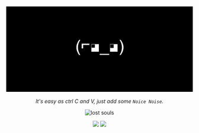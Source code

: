 <p align="center">
    <img src="/media/banner.png" />
</p>

<p align="center">
    <i>It's easy as ctrl C and V, just add some <code>Noice Noise</code>.</i>
</p>

<p align="center">
     <img width="15%" src="https://visitor-badge.glitch.me/badge?page_id=${noice-noise}.${noice-noise}left_color=black&right_color=${#7E3ACE}&left_text=LostSouls&" alt="lost souls"/>

</p>

<!---
    Reference from Eddie Jaoude's GitHub profile: https://github.com/eddiejaoude/eddiejaoude
--->

<p align="center">
  <img width="48%" src="https://github-readme-streak-stats.herokuapp.com?user=noice-noise&theme=midnight-purple" />
  <img width="48%" src="https://github-readme-stats.vercel.app/api?username=noice-noise&show_icons=true&theme=midnight-purple" />
</p>

